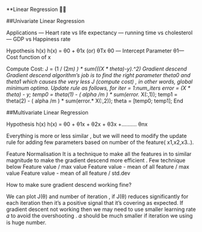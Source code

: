 **Linear Regression 🤖🤩

##Univariate Linear Regression

Applications
— Heart rate vs life expectancy
— running time vs cholesterol
— GDP vs Happiness rate

Hypothesis h(x)
h(x) = θ0 + θ1x     (or)  θTx
θ0 — Intercept Parameter
θ1— Cost function of x

Compute Cost:
J = (1 / (2*m) ) * sum(((X * theta)-y).^2)
 Gradient descend 
Gradient descend algorithm’s job is to find the right parameter theta0 and theta1 which causes the very less J (compute cost) , in other words, global minimum optima.
Update rule as follows,
for iter = 1:num_iters
     error = (X * theta) - y; 
    temp0 = theta(1) - ( alpha /m ) * sum(error.* X(:,1));
    temp1 = theta(2) - ( alpha /m ) * sum(error.* X(:,2));
    theta = [temp0; temp1];
End

##Multivariate Linear Regression

 Hypothesis h(x)
 h(x) = θ0 + θ1x + θ2x + θ3x +………. θnx

Everything is more or less similar , but we will need to modify the update rule for adding few parameters based on number of the feature( x1,x2,x3..).

Feature Normalisation
It is a technique to make all the features in to similar magnitude to make the gradient descend more efficient . Few technique below
Feature value / max value 
Feature value - mean of all feature / max value
Feature value - mean of all feature / std.dev

How to make sure gradient descend working fine?

We can plot J(θ) and number of iteration , if J(θ) reduces significantly for each iteration then it’s a positive signal that it’s covering as expected.
If gradient descent not working then we may need to use smaller learning rate 𝛼 to avoid the overshooting .
 𝛼 should be much smaller if iteration we using is huge number.







  
